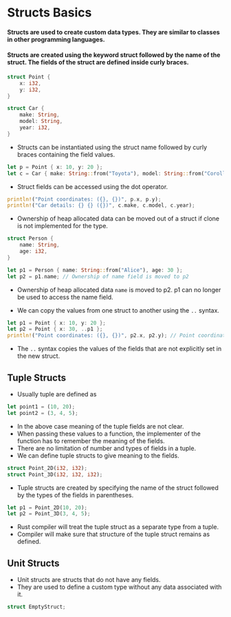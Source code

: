 # Structs Basics

#### Structs are used to create custom data types. They are similar to classes in other programming languages.
#### Structs are created using the keyword struct followed by the name of the struct. The fields of the struct are defined inside curly braces.

```rust
struct Point {
    x: i32,
    y: i32,
}

struct Car {
    make: String,
    model: String,
    year: i32,
}
```
- Structs can be instantiated using the struct name followed by curly braces containing the field values.

```rust
let p = Point { x: 10, y: 20 };
let c = Car { make: String::from("Toyota"), model: String::from("Corolla"), year: 2015 };
```
- Struct fields can be accessed using the dot operator.

```rust
println!("Point coordinates: ({}, {})", p.x, p.y);
println!("Car details: {} {} ({})", c.make, c.model, c.year);
```
- Ownership of heap allocated data can be moved out of a struct if clone is not implemented for the type.

```rust
struct Person {
    name: String,
    age: i32,
}

let p1 = Person { name: String::from("Alice"), age: 30 };
let p2 = p1.name; // Ownership of name field is moved to p2
```
- Ownership of heap allocated data `name` is moved to p2. p1 can no longer be used to access the name field.

- We can copy the values from one struct to another using the `..` syntax.

```rust
let p1 = Point { x: 10, y: 20 };
let p2 = Point { x: 30, ..p1 };
println!("Point coordinates: ({}, {})", p2.x, p2.y); // Point coordinates: (30, 20)
```
- The `..` syntax copies the values of the fields that are not explicitly set in the new struct.

## Tuple Structs
- Usually tuple are defined as
```rust
let point1 = (10, 20);
let point2 = (3, 4, 5);
```
- In the above case meaning of the tuple fields are not clear.
- When passing these values to a function, the implementer of the function has to remember the meaning of the fields.
- There are no limitation of number and types of fields in a tuple.
- We can define tuple structs to give meaning to the fields.

```rust
struct Point_2D(i32, i32);
struct Point_3D(i32, i32, i32);
```
- Tuple structs are created by specifying the name of the struct followed by the types of the fields in parentheses.

```rust
let p1 = Point_2D(10, 20);
let p2 = Point_3D(3, 4, 5);
```
- Rust compiler will treat the tuple struct as a separate type from a tuple.
- Compiler will make sure that structure of the tuple struct remains as defined.


## Unit Structs
- Unit structs are structs that do not have any fields.
- They are used to define a custom type without any data associated with it.

```rust
struct EmptyStruct;
```
